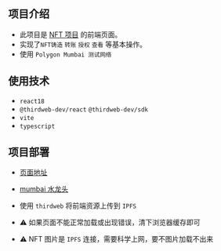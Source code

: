 ## 项目介绍

- 此项目是 [NFT 项目](https://github.com/zhangfy1994/ape-contract) 的前端页面。
- 实现了`NFT铸造` `转账` `授权` `查看` 等基本操作。
- 使用 `Polygon Mumbai 测试网络`

## 使用技术

- `react18`
- `@thirdweb-dev/react` `@thirdweb-dev/sdk`
- `vite`
- `typescript`

## 项目部署

- [页面地址](https://zhangfy1994.github.io/ape-app)

- [mumbai 水龙头](https://mumbaifaucet.com/)

- 使用 `thirdweb` 将前端资源上传到 `IPFS`

- ⚠️ 如果页面不能正常加载或出现错误，清下浏览器缓存即可
- ⚠️ NFT 图片是 `IPFS` 连接，需要科学上网，要不图片加载不出来

